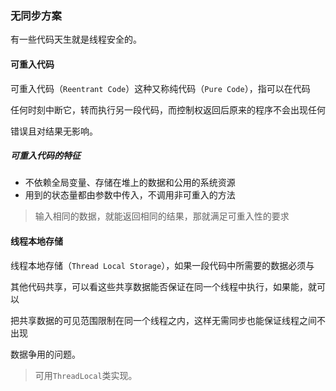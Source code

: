 ### 无同步方案

有一些代码天生就是线程安全的。



#### 可重入代码

可重入代码（`Reentrant Code`）这种又称纯代码（`Pure Code`），指可以在代码

任何时刻中断它，转而执行另一段代码，而控制权返回后原来的程序不会出现任何

错误且对结果无影响。

##### 可重入代码的特征

* 不依赖全局变量、存储在堆上的数据和公用的系统资源
* 用到的状态量都由参数中传入，不调用非可重入的方法

> 输入相同的数据，就能返回相同的结果，那就满足可重入性的要求



#### 线程本地存储

线程本地存储（`Thread Local Storage`），如果一段代码中所需要的数据必须与

其他代码共享，可以看这些共享数据能否保证在同一个线程中执行，如果能，就可以

把共享数据的可见范围限制在同一个线程之内，这样无需同步也能保证线程之间不出现

数据争用的问题。

> 可用`ThreadLocal`类实现。